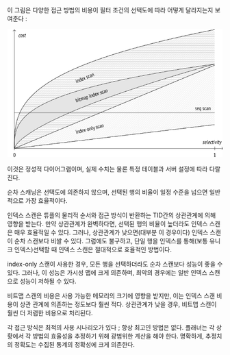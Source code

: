 이 그림은 다양한 접근 방법의 비용이 필터 조건의 선택도에 따라 어떻게 달라지는지 보여준다 : 

![](_static/Pasted%20image%2020241022131258.png)

이것은 정성적 다이어그램이며, 실제 수치는 물론 특정 테이블과 서버 설정에 따라 다랄진다.

순차 스캐닝은 선택도에 의존하지 않으며, 선택된 행의 비율이 일정 수준을 넘으면 일반적으로 가장 효율적이다.

인덱스 스캔은 튜플의 물리적 순서와  접근 방식이 반환하는 TID간의 상관관계에 의해 영향을 받는다. 만약 상관관계가 완벽하다면, 선택된 행의 비율이 높더라도 인덱스 스캔은 매우 효율적일 수 있다.
그러나, 상관관계가 낮으면(대부분 이 경우이다) 인덱스 스캔이 순차 스캔보다 비쌀 수 있다. 그럼에도 불구하고, 단일 행을 인덱스를 통해(보통 유니크 인덱스)선택할 때 인덱스 스캔은 절대적으로 효율적인 방법이다.

index-only 스캔이 사용한 경우, 모든 행을 선택하더라도 순차 스캔보다 성능이 좋을 수 있다. 그러나, 이 성능은 가시성 맵에 크게 의존하며, 최악의 경우에는 일반 인덱스 스캔으로 성능이 저하될 수 있다.

비트맵 스캔의 비용은 사용 가능한 메모리의 크기에 영향을 받지만, 이는 인덱스 스캔 비용이 상관 관계에 의존하는 정도보다 훨씬 적다. 
상관관계가 낮을 경우, 비트맵 스캔이 훨씬 더 저렴한 비용으로 처리된다.


각 접근 방식은 최적의 사용 시나리오가 있다 ; 항상 최고인 방법은 없다.
플래너는 각 상황에서 각 방법의 효율성을 추정하기 위해 광범위한 계산을 해야 한다.
명확하게, 추정치의 정확도는 수집된 통계의 정확성에 크게 의존한다.


